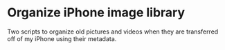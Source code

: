 # Organize iPhone image library
Two scripts to organize old pictures and videos when they are transferred off of my iPhone using their metadata.
